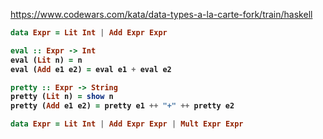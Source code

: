 <https://www.codewars.com/kata/data-types-a-la-carte-fork/train/haskell>
<b><b>
```haskell
data Expr = Lit Int | Add Expr Expr

eval :: Expr -> Int
eval (Lit n) = n
eval (Add e1 e2) = eval e1 + eval e2

pretty :: Expr -> String
pretty (Lit n) = show n
pretty (Add e1 e2) = pretty e1 ++ "+" ++ pretty e2

data Expr = Lit Int | Add Expr Expr | Mult Expr Expr
```